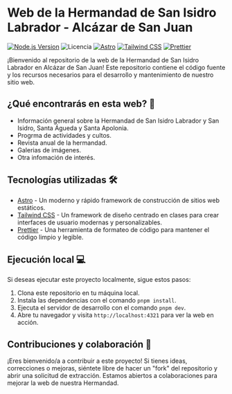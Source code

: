 # Web de la Hermandad de San Isidro Labrador - Alcázar de San Juan
[![Node.js Version](https://img.shields.io/badge/Node.js-18-green)](https://nodejs.org/)
![Licencia](https://img.shields.io/github/license/hdadsanisidroalcazar/web-san-isidro%20)
[![Astro](https://img.shields.io/badge/Built%20with-Astro-0b8e4b)](https://astro.build/)
[![Tailwind CSS](https://img.shields.io/badge/Styled%20with-Tailwind%20CSS-38b2ac)](https://tailwindcss.com/)
[![Prettier](https://img.shields.io/badge/Code%20Formatting-Prettier-ff69b4)](https://prettier.io/)

¡Bienvenido al repositorio de la web de la Hermandad de San Isidro Labrador en Alcázar de San Juan! Este repositorio contiene el código fuente y los recursos necesarios para el desarrollo y mantenimiento de nuestro sitio web.

## ¿Qué encontrarás en esta web? 📖

-   Información general sobre la Hermandad de San Isidro Labrador y San Isidro, Santa Águeda y Santa Apolonia.
-   Progrma de actividades y cultos.
-   Revista anual de la hermandad.
-   Galerias de imágenes.
-   Otra infomación de interés.

## Tecnologías utilizadas 🛠️

- [Astro](https://astro.build/) - Un moderno y rápido framework de construcción de sitios web estáticos.
- [Tailwind CSS](https://tailwindcss.com/) - Un framework de diseño centrado en clases para crear interfaces de usuario modernas y personalizables.
- [Prettier](https://prettier.io/) - Una herramienta de formateo de código para mantener el código limpio y legible.

## Ejecución local 💻

Si deseas ejecutar este proyecto localmente, sigue estos pasos:

1. Clona este repositorio en tu máquina local.
2. Instala las dependencias con el comando `pnpm install`.
3. Ejecuta el servidor de desarrollo con el comando `pnpm dev`.
4. Abre tu navegador y visita `http://localhost:4321` para ver la web en acción.

## Contribuciones y colaboración 👋

¡Eres bienvenido/a a contribuir a este proyecto! Si tienes ideas, correcciones o mejoras, siéntete libre de hacer un "fork" del repositorio y abrir una solicitud de extracción. Estamos abiertos a colaboraciones para mejorar la web de nuestra Hermandad.
